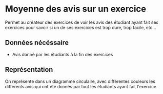 # Moyenne des avis sur un exercice

Permet au créateur des exercices de voir les avis des étudiant ayant fait ses exercices pour savoir si un de ses exercices est trop dure, trop facile, etc...

## Données nécéssaire

* Avis donné par les étudiants à la fin des exercices

## Représentation

On représente dans un diagramme circulaire, avec différentes couleurs les différents avis qui ont été donnés par tout les étudiants ayant fait l'exercice.


<!-- 
Author : Raphael
Validator :
-->
